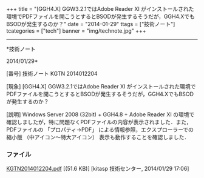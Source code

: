 ﻿+++
title = "[GGH4.X] GGW3.2.1ではAdobe Reader XI がインストールされた環境でPDFファイルを開こうとするとBSODが発生するそうだが，GGH4.XでもBSODが発生するのか？"
date = "2014-01-29"
ttags = ["技術ノート"]
tcategories = ["tech"]
banner = "img/technote.jpg"
+++

-----------------------------------------------------------------------------------------------------------------------------

*技術ノート

2014/01/29*


[番号]
技術ノート KGTN 2014012204

[現象]
[GGH4.X] GGW3.2.1ではAdobe Reader XI
がインストールされた環境でPDFファイルを開こうとするとBSODが発生するそうだが，GGH4.XでもBSODが発生するのか？

[説明]
Windows Server 2008 (32bit) + GGH4.8 + Adobe Reader XI
の環境で確認しましたが，特に問題なくPDFファイルの内容が表示されました．また，PDFファイルの
「プロパティ→PDF」 による情報参照，エクスプローラーでの縮小版
（中アイコン～特大アイコン） 表示も動作することを確認しました．


### ファイル

 
 


[KGTN2014012204.pdf](http://techreport.kitasp.net/attachments/download/1507/KGTN2014012204.pdf)
 [(51.6 KB)] [kitasp 技術センター, 2014/01/29
17:06]


 


 

